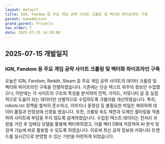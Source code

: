 ```yaml
---
layout: default
title: IGN, Fandom 등 주요 게임 공략 사이트 크롤링 및 벡터화 파이프라인 구축
parent: GameAdvisor
grand_parent: Projects
nav_order: 7
date: 2025-07-15 14:30:00
---
```


## 2025-07-15 개발일지

### IGN, Fandom 등 주요 게임 공략 사이트 크롤링 및 벡터화 파이프라인 구축

오늘은 IGN, Fandom, Reddit, Steam 등 주요 게임 공략 사이트의 데이터 크롤링 및 벡터화 파이프라인 구축을 진행하였습니다.
기존에는 단순 텍스트 위주의 정보만 수집했으나, 이번에는 각 사이트의 구조와 특성을 분석하여 전략, 가이드, 커뮤니티 글 등 실질적으로 도움이 되는 데이터만 선별적으로 수집하도록 크롤러를 개선하였습니다.
특히, robots.txt 정책을 철저히 준수하고, 이미지나 동영상 등 불필요한 파일은 제외하여 데이터 품질과 안정성에 신경을 썼습니다.
또한, 크롤링 속도 제한과 도메인 필터링을 적용하여 사이트에 부담을 주지 않도록 설계하였습니다.
수집된 텍스트 데이터는 전처리 과정을 거친 후 임베딩 모델을 활용해 벡터화하였고, 이를 벡터 DB에 저장하여 AI 분석 및 검색 기능에 바로 활용할 수 있도록 하였습니다.
이로써 최신 공략 정보와 커뮤니티 트렌드를 실시간으로 반영할 수 있는 기반을 마련하게 되었습니다.
